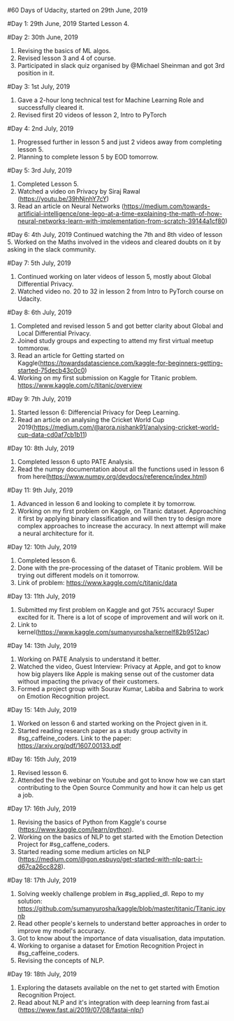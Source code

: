 #60 Days of Udacity, started on 29th June, 2019

#Day 1:
29th June, 2019
  Started Lesson 4.

#Day 2:
30th June, 2019
1. Revising the basics of ML algos. 
2. Revised lesson 3 and 4 of course. 
3. Participated in slack quiz organised by @Michael Sheinman and got 3rd position in it.

#Day 3:
1st July, 2019
1. Gave a 2-hour long technical test for Machine Learning Role and successfully cleared it.
2. Revised first 20 videos of lesson 2, Intro to PyTorch

#Day 4:
2nd July, 2019
1. Progressed further in lesson 5 and just 2 videos away from completing lesson 5.
2. Planning to complete lesson 5 by EOD tomorrow.

#Day 5:
3rd July, 2019
1. Completed Lesson 5.
2. Watched a video on Privacy by Siraj Rawal (https://youtu.be/39hNjnhY7cY)
3. Read an article on Neural Networks (https://medium.com/towards-artificial-intelligence/one-lego-at-a-time-explaining-the-math-of-how-neural-networks-learn-with-implementation-from-scratch-39144a1cf80)

#Day 6: 
4th July, 2019
Continued watching the 7th and 8th video of lesson 5. Worked on the Maths involved in the videos and cleared doubts on it by asking in the slack community.

#Day 7:
5th July, 2019
1. Continued working on later videos of lesson 5, mostly about Global Differential Privacy.
2. Watched video no. 20 to 32 in lesson 2 from Intro to PyTorch course on Udacity.

#Day 8:
6th July, 2019
1. Completed and revised lesson 5 and got better clarity about Global and Local Differential Privacy.
2. Joined study groups and expecting to attend my first virtual meetup tommorow.
3. Read an article for Getting started on Kaggle(https://towardsdatascience.com/kaggle-for-beginners-getting-started-75decb43c0c0)
4. Working on my first submission on Kaggle for Titanic problem. https://www.kaggle.com/c/titanic/overview

#Day 9:
7th July, 2019
1. Started lesson 6: Differencial Privacy for Deep Learning.
2. Read an article on analysing the Cricket World Cup 2019(https://medium.com/@arora.nishank91/analysing-cricket-world-cup-data-cd0af7cb1b11)

#Day 10:
8th July, 2019
1. Completed lesson 6 upto PATE Analysis.
2. Read the numpy documentation about all the functions used in lesson 6 from here(https://www.numpy.org/devdocs/reference/index.html)

#Day 11:
9th July, 2019
1. Advanced in lesson 6 and looking to complete it by tomorrow.
2. Working on my first problem on Kaggle, on Titanic dataset. Approaching it first by applying binary classification and will then try to design more complex approaches to increase the accuracy. In next attempt will make a neural architecture for it.

#Day 12:
10th July, 2019
1. Completed lesson 6.
2.  Done with the pre-processing of the dataset of Titanic problem. Will be trying out different models on it tomorrow.
3. Link of problem: https://www.kaggle.com/c/titanic/data

#Day 13:
11th July, 2019
1. Submitted my first problem on Kaggle and got 75% accuracy! Super excited for it. There is a lot of scope of improvement and will work on it.
2. Link to kernel(https://www.kaggle.com/sumanyurosha/kernelf82b9512ac)

#Day 14:
13th July, 2019
1. Working on PATE Analysis to understand it better.
2. Watched the video, Guest Interview: Privacy at Apple, and got to know how big players like Apple is making sense out of the customer data without impacting the privacy of their customers.
3. Formed a project group with Sourav Kumar, Labiba and Sabrina to work on Emotion Recognition project.

#Day 15:
14th July, 2019
1. Worked on lesson 6 and started working on the Project given in it. 
2. Started reading research paper as a study group activity in #sg_caffeine_coders. Link to the paper:  https://arxiv.org/pdf/1607.00133.pdf

#Day 16:
15th July, 2019
1. Revised lesson 6.
2. Attended the live webinar on Youtube and got to know how we can start contributing to the Open Source Community and how it can help us get a job.

#Day 17:
16th July, 2019
1. Revising the basics of Python from Kaggle's course (https://www.kaggle.com/learn/python).
2. Working on the basics of NLP to get started with the Emotion Detection Project for #sg_caffene_coders. 
3. Started reading some medium articles on NLP (https://medium.com/@gon.esbuyo/get-started-with-nlp-part-i-d67ca26cc828).

#Day 18:
17th July, 2019
1. Solving weekly challenge problem in #sg_applied_dl. Repo to my solution: https://github.com/sumanyurosha/kaggle/blob/master/titanic/Titanic.ipynb 
2. Read other people's kernels to understand better approaches in order to improve my model's accuracy.
3. Got to know about the importance of data visualisation, data imputation.
4. Working to organise a dataset for Emotion Recognition Project in #sg_caffeine_coders.
5. Revising the concepts of NLP.

#Day 19:
18th July, 2019
1. Exploring the datasets available on the net to get started with Emotion Recognition Project.
2. Read about NLP and it's integration with deep learning from fast.ai (https://www.fast.ai/2019/07/08/fastai-nlp/)
